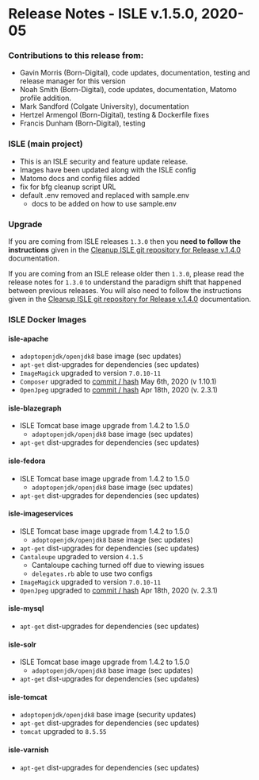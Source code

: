 # Release Notes - ISLE v.1.5.0, 2020-05

### Contributions to this release from:

* Gavin Morris (Born-Digital), code updates, documentation, testing and release manager for this version
* Noah Smith (Born-Digital), code updates, documentation, Matomo profile addition.
* Mark Sandford (Colgate University), documentation
* Hertzel Armengol (Born-Digital), testing & Dockerfile fixes
* Francis Dunham (Born-Digital), testing

### ISLE (main project)

* This is an ISLE security and feature update release.  
* Images have been updated along with the ISLE config
* Matomo docs and config files added
* fix for bfg cleanup script URL
* default .env removed and replaced with sample.env
  * docs to be added on how to use sample.env

### Upgrade

If you are coming from ISLE releases `1.3.0` then you **need to follow the instructions** given in the [Cleanup ISLE git repository for Release v.1.4.0](https://islandora-collaboration-group.github.io/ISLE/cookbook-recipes/isle-v140-git-cleanup/) documentation.

If you are coming from an ISLE release older then `1.3.0`, please read the release notes for `1.3.0` to understand the paradigm shift that happened between previous releases. You will also need to follow the instructions given in the [Cleanup ISLE git repository for Release v.1.4.0](https://islandora-collaboration-group.github.io/ISLE/cookbook-recipes/isle-v140-git-cleanup/) documentation.

### ISLE Docker Images

#### isle-apache

* `adoptopenjdk/openjdk8` base image (sec updates)
* `apt-get` dist-upgrades for dependencies (sec updates)
* `ImageMagick` upgraded to version `7.0.10-11`
* `Composer` upgraded to [commit / hash](https://github.com/composer/composer/commit/4d7f8d40f9788de07c7f7b8946f340bf89535453) May 6th, 2020 (v 1.10.1)
* `OpenJpeg` upgraded to [commit / hash](https://github.com/uclouvain/openjpeg/commit/64689d05dfaaf52105581d93fb1eb173b20829a4) Apr 18th, 2020 (v. 2.3.1)

#### isle-blazegraph

* ISLE Tomcat base image upgrade from 1.4.2 to 1.5.0
  * `adoptopenjdk/openjdk8` base image (sec updates)
* `apt-get` dist-upgrades for dependencies (sec updates)

#### isle-fedora

* ISLE Tomcat base image upgrade from 1.4.2 to 1.5.0
  * `adoptopenjdk/openjdk8` base image (sec updates)
* `apt-get` dist-upgrades for dependencies (sec updates)

#### isle-imageservices

* ISLE Tomcat base image upgrade from 1.4.2 to 1.5.0
  * `adoptopenjdk/openjdk8` base image (sec updates)
* `apt-get` dist-upgrades for dependencies (sec updates)
* `Cantaloupe` upgraded to version `4.1.5`
  * Cantaloupe caching turned off due to viewing issues
  * `delegates.rb` able to use two configs
* `ImageMagick` upgraded to version `7.0.10-11`
* `OpenJpeg` upgraded to [commit / hash](https://github.com/uclouvain/openjpeg/commit/64689d05dfaaf52105581d93fb1eb173b20829a4) Apr 18th, 2020 (v. 2.3.1)

#### isle-mysql

* `apt-get` dist-upgrades for dependencies (sec updates)

#### isle-solr

* ISLE Tomcat base image upgrade from 1.4.2 to 1.5.0
  * `adoptopenjdk/openjdk8` base image (sec updates)
* `apt-get` dist-upgrades for dependencies (sec updates)

#### isle-tomcat

* `adoptopenjdk/openjdk8` base image (security updates)
* `apt-get` dist-upgrades for dependencies (sec updates)
* `tomcat` upgraded to `8.5.55`

#### isle-varnish

* `apt-get` dist-upgrades for dependencies (sec updates)
